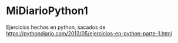 # MiDiarioPython1
Ejercicios hechos en python, sacados de https://pythondiario.com/2013/05/ejercicios-en-python-parte-1.html
